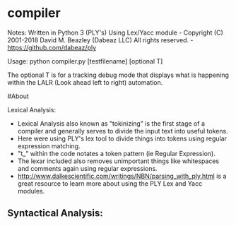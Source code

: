 # compiler

Notes: 
Written in Python 3 (PLY's) Using Lex/Yacc module 
	- Copyright (C) 2001-2018 David M. Beazley (Dabeaz LLC) All rights reserved.
	- https://github.com/dabeaz/ply 

Usage: 
python compiler.py [testfilename] [optional T]

The optional T is for a tracking debug mode that displays what is happening within the LALR (Look ahead left to right) automation. 

#About

Lexical Analysis: 
- Lexical Analysis also known as "tokinizing" is the first stage of a compiler and generally serves to divide the input text into useful tokens.
- Here were using PLY's lex tool to divide things into tokens using regular expression matching. 
- "t_" within the code notates a token pattern (ie Regular Expression). 
- The lexar included also removes unimportant things like whitespaces and comments again using regular expressions. 
- http://www.dalkescientific.com/writings/NBN/parsing_with_ply.html is a great resource to learn more about using the PLY Lex and Yacc modules. 

Syntactical Analysis: 
- 